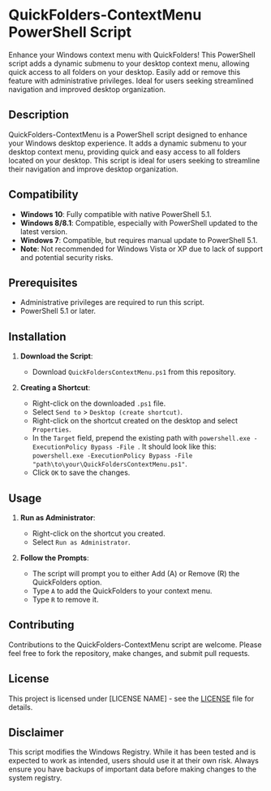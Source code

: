 # QuickFolders-ContextMenu PowerShell Script
Enhance your Windows context menu with QuickFolders! This PowerShell script adds a dynamic submenu to your desktop context menu, allowing quick access to all folders on your desktop. Easily add or remove this feature with administrative privileges. Ideal for users seeking streamlined navigation and improved desktop organization.

## Description
QuickFolders-ContextMenu is a PowerShell script designed to enhance your Windows desktop experience. It adds a dynamic submenu to your desktop context menu, providing quick and easy access to all folders located on your desktop. This script is ideal for users seeking to streamline their navigation and improve desktop organization.

## Compatibility
- **Windows 10**: Fully compatible with native PowerShell 5.1.
- **Windows 8/8.1**: Compatible, especially with PowerShell updated to the latest version.
- **Windows 7**: Compatible, but requires manual update to PowerShell 5.1.
- **Note**: Not recommended for Windows Vista or XP due to lack of support and potential security risks.

## Prerequisites
- Administrative privileges are required to run this script.
- PowerShell 5.1 or later.

## Installation
1. **Download the Script**:
   - Download `QuickFoldersContextMenu.ps1` from this repository.

2. **Creating a Shortcut**:
   - Right-click on the downloaded `.ps1` file.
   - Select `Send to` > `Desktop (create shortcut)`.
   - Right-click on the shortcut created on the desktop and select `Properties`.
   - In the `Target` field, prepend the existing path with `powershell.exe -ExecutionPolicy Bypass -File `. It should look like this: `powershell.exe -ExecutionPolicy Bypass -File "path\to\your\QuickFoldersContextMenu.ps1"`.
   - Click `OK` to save the changes.

## Usage
1. **Run as Administrator**:
   - Right-click on the shortcut you created.
   - Select `Run as Administrator`.

2. **Follow the Prompts**:
   - The script will prompt you to either Add (A) or Remove (R) the QuickFolders option.
   - Type `A` to add the QuickFolders to your context menu.
   - Type `R` to remove it.

## Contributing
Contributions to the QuickFolders-ContextMenu script are welcome. Please feel free to fork the repository, make changes, and submit pull requests.

## License
This project is licensed under [LICENSE NAME] - see the [LICENSE](LICENSE) file for details.

## Disclaimer
This script modifies the Windows Registry. While it has been tested and is expected to work as intended, users should use it at their own risk. Always ensure you have backups of important data before making changes to the system registry.

